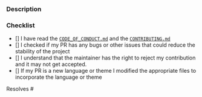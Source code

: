 <!-- please read the comments -->

<!-- Adding a language or a theme? For languages, make sure to edit the `_list.json`, `_groups.json` files, and add the `language.json` file as well. For themes, make sure to add the `theme.css` file. It will not work if you don't follow these steps! 

If your change is visual (mainly themes) it would be extra awesome if you could include a screenshot. 

 -->

### Description
<!-- Please describe the change(s) made in your PR -->



<!-- please check the items you have completed -->
### Checklist 
- [] I have read the [`CODE_OF_CONDUCT.md`](https://github.com/Miodec/monkeytype/blob/master/CODE_OF_CONDUCT.md) and the [`CONTRIBUTING.md`](https://github.com/Miodec/monkeytype/blob/master/CONTRIBUTING.md)
- [] I checked if my PR has any bugs or other issues that could reduce the stability of the project
- [] I understand that the maintainer has the right to reject my contribution and it may not get accepted.
- [] If my PR is a new language or theme I modified the appropriate files to incorporate the language or theme   <!-- Delete if that is not the case-->



<!-- the issue(s) your PR resolves if any (delete if that is not the case) -->
<!-- please also reference any issues and or PRs related to your pull request -->

Resolves #


<!-- pro tip: you can check checkboxes by putting an x inside the brackets   [x] -->
